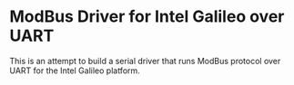 # ModBus Driver for Intel Galileo over UART 


This is an attempt to build a serial driver that runs ModBus protocol over UART for the Intel Galileo platform. 



